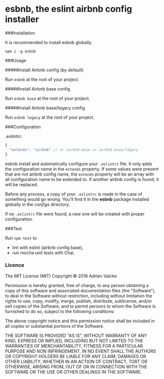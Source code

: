 # esbnb, the eslint airbnb config installer

###Installation

It is recommended to install esbnb globally.

`npm i -g esbnb`

###Usage

#####Install Airbnb config (by default)

Run `esbnb` at the root of your project.


#####Install Airbnb base config

Run `esbnb base` at the root of your project.

#####Install Airbnb base/legacy config

Run `esbnb legacy` at the root of your project.


###Configuration

.eslintrc:
```javascript
{
  "extends": "airbnb" // or airbnb-base or airbnb-base/legacy
}
```

esbnb install and automatically configure your `.eslintrc` file. It only adds the configuration name in the `extends` property. If some values were present that are not airbnb config name, the `extends` property will be an array with all configuration name to be extended to. If another airbnb config is found, it will be replaced.

Before any process, a copy of your `.eslintrc` is made in the case of something would go wrong. You'll find it in the **esbnb** package installed globally in the *configs* directory.

If no `.eslintrc` file were found, a new one will be created with proper configuration.


###Test

Run `npm test` to
- lint with eslint (airbnb config base),
- run mocha unit tests with Chai.

### Licence

The MIT License (MIT) Copyright © 2016 Adrien Valcke

Permission is hereby granted, free of charge, to any person obtaining a copy of this software and associated documentation files (the "Software"), to deal in the Software without restriction, including without limitation the rights to use, copy, modify, merge, publish, distribute, sublicense, and/or sell copies of the Software, and to permit persons to whom the Software is furnished to do so, subject to the following conditions:

The above copyright notice and this permission notice shall be included in all copies or substantial portions of the Software.

THE SOFTWARE IS PROVIDED "AS IS", WITHOUT WARRANTY OF ANY KIND, EXPRESS OR IMPLIED, INCLUDING BUT NOT LIMITED TO THE WARRANTIES OF MERCHANTABILITY, FITNESS FOR A PARTICULAR PURPOSE AND NON INFRINGEMENT. IN NO EVENT SHALL THE AUTHORS OR COPYRIGHT HOLDERS BE LIABLE FOR ANY CLAIM, DAMAGES OR OTHER LIABILITY, WHETHER IN AN ACTION OF CONTRACT, TORT OR OTHERWISE, ARISING FROM, OUT OF OR IN CONNECTION WITH THE SOFTWARE OR THE USE OR OTHER DEALINGS IN THE SOFTWARE.
